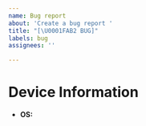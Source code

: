 ```yaml
---
name: Bug report
about: 'Create a bug report '
title: "[\U0001FAB2 BUG]"
labels: bug
assignees: ''

---
```


<!--- Describe about the bug -->

# Device Information
- **OS:** <!--- your device's operating system -->
